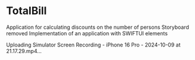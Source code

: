 # TotalBill

Application for calculating discounts on the number of persons
Storyboard removed
Implementation of an application with SWIFTUI elements


Uploading Simulator Screen Recording - iPhone 16 Pro - 2024-10-09 at 21.17.29.mp4…


